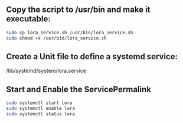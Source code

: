 ## Copy the script to /usr/bin and make it executable:
```bash
sudo cp lora_service.sh /usr/bin/lora_service.sh
sudo chmod +x /usr/bin/lora_service.sh
```

## Create a Unit file to define a systemd service:
 /lib/systemd/system/lora.service 

## Start and Enable the ServicePermalink
```bash
sudo systemctl start lora
sudo systemctl enable lora
sudo systemctl status lora
```